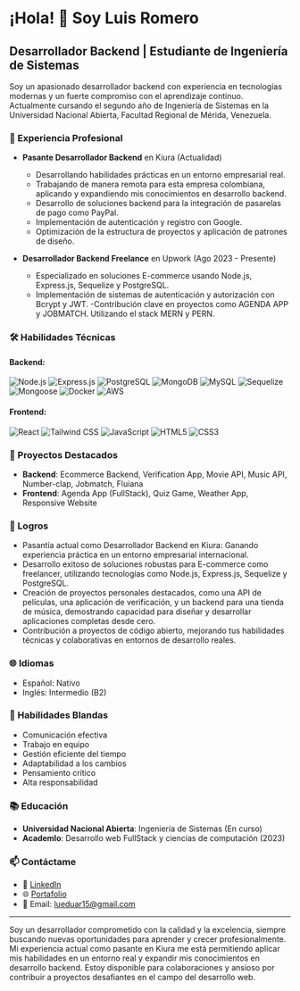 # ¡Hola! 👋 Soy Luis Romero

## Desarrollador Backend | Estudiante de Ingeniería de Sistemas

Soy un apasionado desarrollador backend con experiencia en tecnologías modernas y un fuerte compromiso con el aprendizaje continuo. Actualmente cursando el segundo año de Ingeniería de Sistemas en la Universidad Nacional Abierta, Facultad Regional de Mérida, Venezuela.

### 💼 Experiencia Profesional

- **Pasante Desarrollador Backend** en Kiura (Actualidad)
  - Desarrollando habilidades prácticas en un entorno empresarial real.
  - Trabajando de manera remota para esta empresa colombiana, aplicando y expandiendo mis conocimientos en desarrollo backend.
  - Desarrollo de soluciones backend para la integración de pasarelas de pago como PayPal.
  - Implementación de autenticación y registro con Google.
  - Optimización de la estructura de proyectos y aplicación de patrones de diseño.

- **Desarrollador Backend Freelance** en Upwork (Ago 2023 - Presente)
  - Especializado en soluciones E-commerce usando Node.js, Express.js, Sequelize y PostgreSQL.
  - Implementación de sistemas de autenticación y autorización con Bcrypt y JWT.
  -Contribución clave en proyectos como AGENDA APP y JOBMATCH. Utilizando el stack MERN y PERN.

### 🛠 Habilidades Técnicas

#### Backend:
![Node.js](https://img.shields.io/badge/-Node.js-339933?style=flat-square&logo=Node.js&logoColor=white)
![Express.js](https://img.shields.io/badge/-Express.js-000000?style=flat-square&logo=express&logoColor=white)
![PostgreSQL](https://img.shields.io/badge/-PostgreSQL-336791?style=flat-square&logo=postgresql&logoColor=white)
![MongoDB](https://img.shields.io/badge/-MongoDB-47A248?style=flat-square&logo=mongodb&logoColor=white)
![MySQL](https://img.shields.io/badge/-MySQL-4479A1?style=flat-square&logo=MySQL&logoColor=white)
![Sequelize](https://img.shields.io/badge/-Sequelize-52B0E7?style=flat-square&logo=sequelize&logoColor=white)
![Mongoose](https://img.shields.io/badge/-Mongoose-880000?style=flat-square&logo=mongoose&logoColor=white)
![Docker](https://img.shields.io/badge/-Docker-2496ED?style=flat-square&logo=docker&logoColor=white)
![AWS](https://img.shields.io/badge/-AWS-FF9900?style=flat-square&logo=Amazon%20AWS&logoColor=black)

#### Frontend:
![React](https://img.shields.io/badge/-React-61DAFB?style=flat-square&logo=react&logoColor=black)
![Tailwind CSS](https://img.shields.io/badge/-Tailwind%20CSS-38B2AC?style=flat-square&logo=tailwind-css&logoColor=white)
![JavaScript](https://img.shields.io/badge/-JavaScript-F7DF1E?style=flat-square&logo=javascript&logoColor=black)
![HTML5](https://img.shields.io/badge/-HTML5-E34F26?style=flat-square&logo=html5&logoColor=white)
![CSS3](https://img.shields.io/badge/-CSS3-1572B6?style=flat-square&logo=css3&logoColor=black)

### 🚀 Proyectos Destacados

- **Backend**: Ecommerce Backend, Verification App, Movie API, Music API, Number-clap, Jobmatch, Fluiana
- **Frontend**: Agenda App (FullStack), Quiz Game, Weather App, Responsive Website

### 🌟 Logros

- Pasantía actual como Desarrollador Backend en Kiura: Ganando experiencia práctica en un entorno empresarial internacional.
- Desarrollo exitoso de soluciones robustas para E-commerce como freelancer, utilizando tecnologías como Node.js, Express.js, Sequelize y PostgreSQL.
- Creación de proyectos personales destacados, como una API de películas, una aplicación de verificación, y un backend para una tienda de música, demostrando capacidad para diseñar y       desarrollar aplicaciones completas desde cero.
- Contribución a proyectos de código abierto, mejorando tus habilidades técnicas y colaborativas en entornos de desarrollo reales.

### 🌐 Idiomas

- Español: Nativo
- Inglés: Intermedio (B2)

### 🤝 Habilidades Blandas

- Comunicación efectiva
- Trabajo en equipo
- Gestión eficiente del tiempo
- Adaptabilidad a los cambios
- Pensamiento crítico
- Alta responsabilidad

### 📚 Educación

- **Universidad Nacional Abierta**: Ingeniería de Sistemas (En curso)
- **Academlo**: Desarrollo web FullStack y ciencias de computación (2023)

### 📫 Contáctame

- 💼 [LinkedIn](https://www.linkedin.com/in/luisromero15/)
- 🌐 [Portafolio](https://portafolio-luis-romero.vercel.app/)
- 📧 Email: lueduar15@gmail.com

---

Soy un desarrollador comprometido con la calidad y la excelencia, siempre buscando nuevas oportunidades para aprender y crecer profesionalmente. Mi experiencia actual como pasante en Kiura me está permitiendo aplicar mis habilidades en un entorno real y expandir mis conocimientos en desarrollo backend. Estoy disponible para colaboraciones y ansioso por contribuir a proyectos desafiantes en el campo del desarrollo web.
